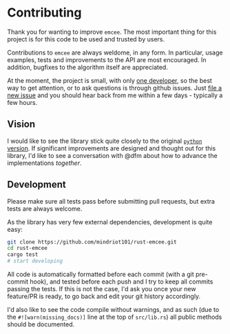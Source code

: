 # Contributing

Thank you for wanting to improve `emcee`. The most important thing for
this project is for this code to be used and trusted by users.

Contributions to `emcee` are always weldome, in any form. In particular,
usage examples, tests and improvements to the API are most encouraged.
In addition, bugfixes to the algorithm itself are appreciated.

At the moment, the project is small, with only [one developer][profile], so the
best way to get attention, or to ask questions is through github issues.
Just [file a new issue][new-issue] and you should hear back from me
within a few days - typically a few hours.

## Vision

I would like to see the library stick quite closely to the original
[`python` version][emcee]. If significant improvements are designed and
thought out for this library, I'd like to see a conversation with @dfm
about how to advance the implementations _together_.

## Development

Please make sure all tests pass before submitting pull requests, but
extra tests are always welcome.

As the library has very few external dependencies, development is quite
easy:

```sh
git clone https://github.com/mindriot101/rust-emcee.git
cd rust-emcee
cargo test
# start developing
```

All code is automatically formatted before each commit (with a git
pre-commit hook), and tested before each push and I try to keep all
commits passing the tests. If this is not the case, I'd ask you once
your new feature/PR is ready, to go back and edit your git history
accordingly.

I'd also like to see the code compile without warnings, and as such (due
to the `#![warn(missing_docs)]` line at the top of `src/lib.rs`) all
public methods should be documented.

[emcee]: http://dan.iel.fm/emcee/current/
[new-issue]: https://github.com/mindriot101/rust-emcee/issues/new 
[profile]: https://github.com/mindriot101
